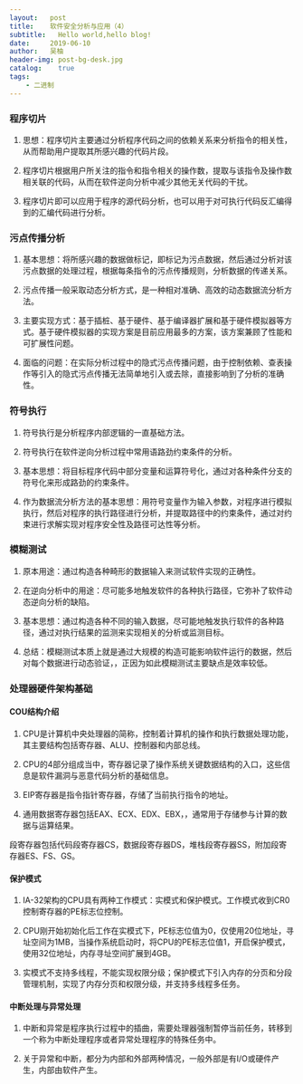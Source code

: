 ```yaml
---
layout:   post
title:    软件安全分析与应用（4）
subtitle:   Hello world,hello blog!
date:     2019-06-10
author:   吴柚
header-img: post-bg-desk.jpg
catalog:    true
tags:
    - 二进制
---
```


### 程序切片

1. 思想：程序切片主要通过分析程序代码之间的依赖关系来分析指令的相关性，从而帮助用户提取其所感兴趣的代码片段。

2. 程序切片根据用户所关注的指令和指令相关的操作数，提取与该指令及操作数相关联的代码，从而在软件逆向分析中减少其他无关代码的干扰。

3. 程序切片即可以应用于程序的源代码分析，也可以用于对可执行代码反汇编得到的汇编代码进行分析。

### 污点传播分析

1. 基本思想：将所感兴趣的数据做标记，即标记为污点数据，然后通过分析对该污点数据的处理过程，根据每条指令的污点传播规则，分析数据的传递关系。

2. 污点传播一般采取动态分析方式，是一种相对准确、高效的动态数据流分析方法。

3. 主要实现方式：基于插桩、基于硬件、基于编译器扩展和基于硬件模拟器等方式。基于硬件模拟器的实现方案是目前应用最多的方案，该方案兼顾了性能和可扩展性问题。

4. 面临的问题：在实际分析过程中的隐式污点传播问题，由于控制依赖、查表操作等引入的隐式污点传播无法简单地引入或去除，直接影响到了分析的准确性。

### 符号执行

1. 符号执行是分析程序内部逻辑的一直基础方法。

2. 符号执行在软件逆向分析过程中常用语路劲约束条件的分析。

3. 基本思想：将目标程序代码中部分变量和运算符号化，通过对各种条件分支的符号化来形成路劲的约束条件。

4. 作为数据流分析方法的基本思想：用符号变量作为输入参数，对程序进行模拟执行，然后对程序的执行路径进行分析，并提取路径中的约束条件，通过对约束进行求解实现对程序安全性及路径可达性等分析。

### 模糊测试

1. 原本用途：通过构造各种畸形的数据输入来测试软件实现的正确性。

2. 在逆向分析中的用途：尽可能多地触发软件的各种执行路径，它弥补了软件动态逆向分析的缺陷。

3. 基本思想：通过构造各种不同的输入数据，尽可能地触发执行软件的各种路径，通过对执行结果的监测来实现相关的分析或监测目标。

4. 总结：模糊测试本质上就是通过大规模的构造可能影响软件运行的数据，然后对每个数据进行动态验证，，正因为如此模糊测试主要缺点是效率较低。

### 处理器硬件架构基础

#### COU结构介绍

1. CPU是计算机中央处理器的简称，控制着计算机的操作和执行数据处理功能，其主要结构包括寄存器、ALU、控制器和内部总线。

2. CPU的4部分组成当中，寄存器记录了操作系统关键数据结构的入口，这些信息是软件漏洞与恶意代码分析的基础信息。

4. EIP寄存器是指令指针寄存器，存储了当前执行指令的地址。

5. 通用数据寄存器包括EAX、ECX、EDX、EBX，，通常用于存储参与计算的数据与运算结果。

段寄存器包括代码段寄存器CS，数据段寄存器DS，堆栈段寄存器SS，附加段寄存器ES、FS、GS。

#### 保护模式

1. IA-32架构的CPU具有两种工作模式：实模式和保护模式。工作模式收到CR0控制寄存器的PE标志位控制。

2. CPU刚开始初始化后工作在实模式下，PE标志位值为0，仅使用20位地址，寻址空间为1MB，当操作系统启动时，将CPU的PE标志位值1，开启保护模式，使用32位地址，内存寻址空间扩展到4GB。

3. 实模式不支持多线程，不能实现权限分级；保护模式下引入内存的分页和分段管理机制，实现了内存分页和权限分级，并支持多线程多任务。

#### 中断处理与异常处理

1. 中断和异常是程序执行过程中的插曲，需要处理器强制暂停当前任务，转移到一个称为中断处理程序或者异常处理程序的特殊任务中。

2. 关于异常和中断，都分为内部和外部两种情况，一般外部是有I/O或硬件产生，内部由软件产生。

